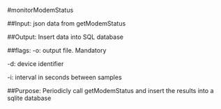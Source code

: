 #monitorModemStatus

##Input:
json data from getModemStatus

##Output:
Insert data into SQL database

##flags:
-o: output file. Mandatory

-d: device identifier

-i: interval in seconds between samples

##Purpose:
Periodicly call getModemStatus and insert the results into a sqlite database
